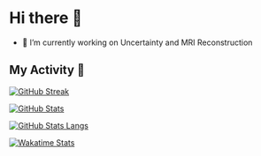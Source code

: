 # Hi there 👋

- 🔭 I’m currently working on Uncertainty and MRI Reconstruction

<!--
**YuyangXueEd/YuyangXueEd** is a ✨ _special_ ✨ repository because its `README.md` (this file) appears on your GitHub profile.

Here are some ideas to get you started:

- 🔭 I’m currently working on ...
- 🌱 I’m currently learning ...
- 👯 I’m looking to collaborate on ...
- 🤔 I’m looking for help with ...
- 💬 Ask me about ...
- 📫 How to reach me: ...
- 😄 Pronouns: ...
- ⚡ Fun fact: ...
-->

## My Activity :running:

[![GitHub Streak](http://github-readme-streak-stats.herokuapp.com?user=YuyangXueEd&theme=dracula&date_format=%5BY%20%5DM%20j)](https://github.com/YuyangXueEd/)

[![GitHub Stats](https://github-readme-stats.vercel.app/api?username=YuyangXueEd&theme=dracula&count_private=true&show_icons=true&hide_title=true&hide_border=true)](https://github.com/YuyangXueEd/)

[![GitHub Stats Langs](https://github-readme-stats.vercel.app/api/top-langs/?username=YuyangXueEd&langs_count=15&theme=dracula&hide_title=true&layout=compact&hide_border=true)](https://github.com/YuyangXueEd/)

[![Wakatime Stats](https://github-readme-stats.vercel.app/api/wakatime?username=Yuyang_Xue_Ed&theme=dracula&hide_title=true&hide_border=true)](https://github.com/YuyangXueEd/)
